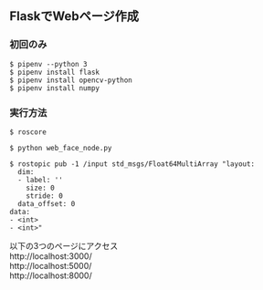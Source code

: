 ## FlaskでWebページ作成

### 初回のみ
```
$ pipenv --python 3
$ pipenv install flask
$ pipenv install opencv-python
$ pipenv install numpy
```

### 実行方法
```
$ roscore
```
```
$ python web_face_node.py
```
```
$ rostopic pub -1 /input std_msgs/Float64MultiArray "layout:
  dim:
  - label: ''
    size: 0
    stride: 0
  data_offset: 0
data:
- <int>
- <int>"
```
以下の3つのページにアクセス<br>
http://localhost:3000/<br>
http://localhost:5000/<br>
http://localhost:8000/<br>
